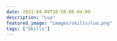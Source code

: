 ```yaml
---
date: 2021-04-09T10:58:08-04:00
description: "Lua"
featured_image: "images/skills/lua.png"
tags: ["Skills"]
---
```


